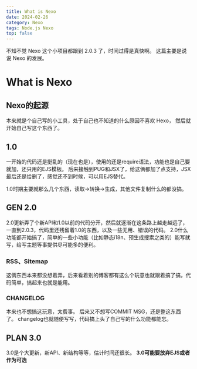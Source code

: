 ```yaml
---
title: What is Nexo
date: 2024-02-26
category: Nexo
tags: Node.js Nexo
top: false
---
```


不知不觉 Nexo 这个小项目都跟到 2.0.3 了，时间过得是真快啊。
这篇主要是说说 Nexo 的发展。

<!--more-->

# What is Nexo

## Nexo的起源

本来就是个自己写的小工具，处于自己也不知道的什么原因不喜欢 Hexo， 然后就开始自己写这个东西了。

## 1.0

一开始的代码还是挺乱的（现在也是），使用的还是require语法，功能也是自己要就加，还只用的EJS模板。
后来接触到PUG和JSX了，给这俩都加了点支持，JSX最后还是给删了，感觉还不到时候，可以用EJS替代。

1.0时期主要就那么几个东西，读取->转换->生成，其他文件复制什么的都没搞。

## GEN 2.0

2.0更新弄了个新API和1.0以前的代码分开，然后就逐渐在这条路上越走越远了，一直到2.0.3，代码里还残留着1.0的东西，以及一些无用、错误的代码。
2.0什么功能都开始搞了，简单的一些小功能（比如静态i18n、预生成搜索之类的）能写就写，给写主题等事提供尽可能多的便利。

### RSS、Sitemap

这俩东西本来都没想着弄，后来看着别的博客都有这么个玩意也就跟着搞了搞，代码简单，搞起来也就是能用。

### CHANGELOG

本来也不想搞这玩意，太费事。
后来又不想写COMMIT MSG，还是整这东西了。
changelog也就随便写写，代码搞上头了自己写的什么功能都能忘。

## PLAN 3.0

3.0是个大更新，新API、新结构等等，估计时间还很长。
**3.0可能要放弃EJS或者作为可选**
